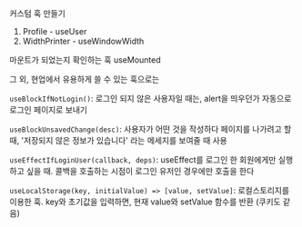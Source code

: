 커스텀 훅 만들기

1. Profile - useUser
2. WidthPrinter - useWindowWidth

마운트가 되었는지 확인하는 훅 useMounted

그 외, 현업에서 유용하게 쓸 수 있는 훅으로는

`useBlockIfNotLogin()`: 로그인 되지 않은 사용자일 때는, alert을 띄우던가 자동으로 로그인 페이지로 보내기

`useBlockUnsavedChange(desc)`: 사용자가 어떤 것을 작성하다 페이지를 나가려고 할 때, '저장되지 않은 정보가 있습니다' 라는 메세지를 보여줄 때 사용

`useEffectIfLoginUser(callback, deps)`: useEffect를 로그인 한 회원에게만 실행하고 싶을 때. 콜백을 호출하는 시점이 로그인 유저인 경우에만 호출을 한다

`useLocalStorage(key, initialValue) => [value, setValue]`: 로컬스토리지를 이용한 훅. key와 초기값을 입력하면, 현재 value와 setValue 함수를 반환 (쿠키도 같음)
